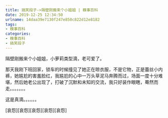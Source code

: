 ```yaml
---
title: 搞笑段子->隔壁刚搬来个小姐姐 | 糗事百科
date: 2019-12-25 12:34:50
urlname: 14daa39e7130f247e850c822d12e8182
tags: 
- 糗事百科
categories:
- 糗事百科
- 搞笑段子
---
```

隔壁刚搬来个小姐姐，小萝莉类型滴，老可爱了。

那天我刚下班回家，锁车的时候撞见了她正在晾衣服，不是它物，正是蕾丝小内裤，她尴尬的害羞脸红，我尴尬的心中一万头草泥马奔腾而过，场面一度十分难堪，然后她老公出现了，打破了沉默和未知的交流，我只好装作眼瞎，蓦然而走。。。。。。。

这是真滴。。。。。。

[哀怨][哀怨][哀怨][哀怨][哀怨]



